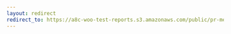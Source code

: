 ```yaml
---
layout: redirect
redirect_to: https://a8c-woo-test-reports.s3.amazonaws.com/public/pr-merge/38311/e2e/index.html
---
```

